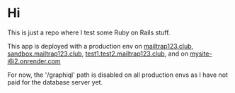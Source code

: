 # Hi

This is just a repo where I test some Ruby on Rails stuff.

This app is deployed with a production env on [mailtrap123.club](https://mailtrap123.club/), [sandbox.mailtrap123.club](https://sandbox.mailtrap123.club/), [test1.test2.mailtrap123.club](https://test1.test2.mailtrap123.club/), and on [mysite-i6i2.onrender.com](https://mysite-i6i2.onrender.com/)

For now, the '/graphiql' path is disabled on all production envs as I have not paid for the database server yet.
